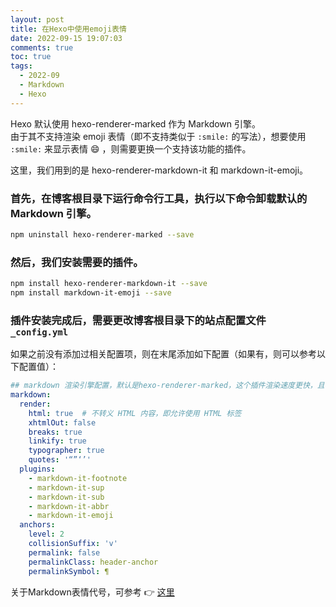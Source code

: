 ```yaml
---
layout: post
title: 在Hexo中使用emoji表情
date: 2022-09-15 19:07:03
comments: true
toc: true
tags:
  - 2022-09
  - Markdown
  - Hexo
---
```


Hexo 默认使用 hexo-renderer-marked 作为 Markdown 引擎。  
由于其不支持渲染 emoji 表情（即不支持类似于 ``:smile:`` 的写法），想要使用 ``:smile:`` 来显示表情 :smile: ，则需要更换一个支持该功能的插件。

<!--more-->

这里，我们用到的是 hexo-renderer-markdown-it 和 markdown-it-emoji。  

### 首先，在博客根目录下运行命令行工具，执行以下命令卸载默认的 Markdown 引擎。  

``` bash
npm uninstall hexo-renderer-marked --save
```

### 然后，我们安装需要的插件。  

``` bash
npm install hexo-renderer-markdown-it --save
npm install markdown-it-emoji --save
```

### 插件安装完成后，需要更改博客根目录下的站点配置文件 ``_config.yml``

如果之前没有添加过相关配置项，则在末尾添加如下配置（如果有，则可以参考以下配置值）：

``` yaml
## markdown 渲染引擎配置，默认是hexo-renderer-marked，这个插件渲染速度更快，且有新特性
markdown:
  render:
    html: true  # 不转义 HTML 内容，即允许使用 HTML 标签
    xhtmlOut: false
    breaks: true
    linkify: true
    typographer: true
    quotes: '“”‘’'
  plugins:
    - markdown-it-footnote
    - markdown-it-sup
    - markdown-it-sub
    - markdown-it-abbr
    - markdown-it-emoji
  anchors:
    level: 2
    collisionSuffix: 'v'
    permalink: false
    permalinkClass: header-anchor
    permalinkSymbol: ¶
```

关于Markdown表情代号，可参考 :point_right: [这里](/2022/09/15/diary-220915-02)